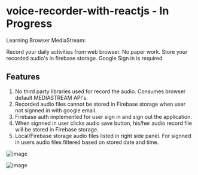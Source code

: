 # voice-recorder-with-reactjs - In Progress

Learning Browser MediaStream:

Record your daily activities from web browser. No paper work. Store your recorded audio's in firebase storage. Google Sign in is required.

## Features
1. No third party libraries used for record the audio. Consumes browser default MEDIASTREAM API's.
2. Recorded audio files cannot be stored in Firebase storage when user not signned in with google email.
3. Firebase auth implemented for user sign in and sign out the application.
4. When signned in user clicks audio save button, his/her audio record file will be stored in Firebase storage.
5. Local/Firebase storage audio files listed in right side panel. For signned in users audio files filtered based on stored date and time.

![image](https://github.com/vulchivijay/voice-recorder-with-reactjs/blob/main/public/screenshot/desktop.jpg)

![image](https://github.com/vulchivijay/voice-recorder-with-reactjs/blob/main/public/screenshot/mobile.jpg)

